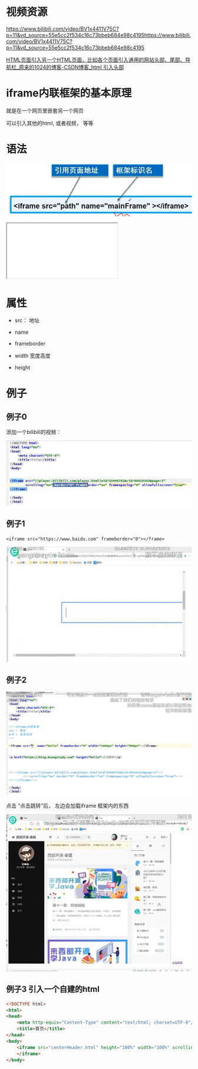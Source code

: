 # 视频资源

https://www.bilibili.com/video/BV1x4411V75C?p=11&vd_source=55e5cc2f534c16c73bbeb684e98c4195https://www.bilibili.com/video/BV1x4411V75C?p=11&vd_source=55e5cc2f534c16c73bbeb684e98c4195

[HTML页面引入另一个HTML页面，比如各个页面引入通用的网站头部、尾部、导航栏_原来的1024的博客-CSDN博客_html 引入头部](https://blog.csdn.net/yldmkx/article/details/115313765)

# iframe内联框架的基本原理

就是在一个网页里嵌套另一个网页

可以引入其他的html, 或者视频， 等等

# 语法

![](.\Image\Chapter5_002_iframe框架语法.png)

<iframe src="path" name="mainFrame"></iframe>

# 属性

- src： 地址

- name 

- frameborder

- width 宽度高度

- height

# 例子

## 例子0

添加一个bilibili的视频： 

![](.\Image\Chapter5_001_iframe框架例子.png)

## 例子1

`<iframe src="https://www.baidu.com" frameborder="0"></frame>`

![](.\Image\Chapter5_004_iframe框架_例子1_1.png)

## 例子2

![](.\Image\Chapter5_003_iframe框架_例子2_1.png)

点击 “点击跳转”后， 左边会加载iframe 框架内的东西

![](.\Image\Chapter5_004_iframe框架_例子2_2.png) 

## 例子3 引入一个自建的html

```html
<!DOCTYPE html>
<html>
<head>
    <meta http-equiv="Content-Type" content="text/html; charset=UTF-8"/>
    <title>首页</title>
</head>
<body>
    <iframe src="centerHeader.html" height="100%" width="100%" scrolling="no" frameborder="0">
    </iframe>
</body>
```
